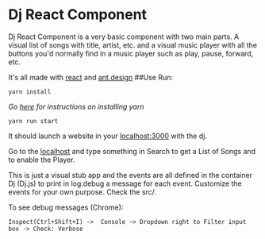 # Dj React Component
Dj React Component is a very basic component with two main parts. A visual
list of songs with title, artist, etc. and a visual music player with all the buttons
you'd normally find in a music player such as play, pause, forward, etc.

It's all made with [react](https://reactjs.org) and [ant.design](https://ant.design)
##Use
Run:

    yarn install

*Go [here]() for instructions on installing yarn*

    yarn run start

It should launch a website in your [localhost:3000](http://localhost:3000) with the dj.

Go to the [localhost](http://localhost:3000) and type something in Search to get a List 
of Songs and to enable the Player.

This is just a visual stub app and the events are all defined in the container 
Dj (Dj.js) to print in log.debug a message for each event. Customize the events for
your own purpose. Check the src/.

To see debug messages (Chrome):

    Inspect(Ctrl+Shift+I) ->  Console -> Dropdown right to Filter input box -> Check: Verbose